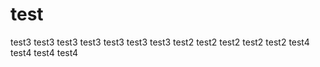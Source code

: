 # test

test3 
test3 
test3 
test3 
test3 
test3 
test3 
test2
test2
test2
test2
test2
test4
test4
test4
test4
